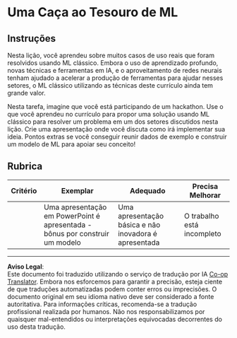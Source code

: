 <!--
CO_OP_TRANSLATOR_METADATA:
{
  "original_hash": "fdebfcd0a3f12c9e2b436ded1aa79885",
  "translation_date": "2025-08-29T21:14:07+00:00",
  "source_file": "9-Real-World/1-Applications/assignment.md",
  "language_code": "br"
}
-->
# Uma Caça ao Tesouro de ML

## Instruções

Nesta lição, você aprendeu sobre muitos casos de uso reais que foram resolvidos usando ML clássico. Embora o uso de aprendizado profundo, novas técnicas e ferramentas em IA, e o aproveitamento de redes neurais tenham ajudado a acelerar a produção de ferramentas para ajudar nesses setores, o ML clássico utilizando as técnicas deste currículo ainda tem grande valor.

Nesta tarefa, imagine que você está participando de um hackathon. Use o que você aprendeu no currículo para propor uma solução usando ML clássico para resolver um problema em um dos setores discutidos nesta lição. Crie uma apresentação onde você discuta como irá implementar sua ideia. Pontos extras se você conseguir reunir dados de exemplo e construir um modelo de ML para apoiar seu conceito!

## Rubrica

| Critério | Exemplar                                                            | Adequado                                          | Precisa Melhorar       |
| -------- | ------------------------------------------------------------------- | ------------------------------------------------ | ---------------------- |
|          | Uma apresentação em PowerPoint é apresentada - bônus por construir um modelo | Uma apresentação básica e não inovadora é apresentada | O trabalho está incompleto |

---

**Aviso Legal**:  
Este documento foi traduzido utilizando o serviço de tradução por IA [Co-op Translator](https://github.com/Azure/co-op-translator). Embora nos esforcemos para garantir a precisão, esteja ciente de que traduções automatizadas podem conter erros ou imprecisões. O documento original em seu idioma nativo deve ser considerado a fonte autoritativa. Para informações críticas, recomenda-se a tradução profissional realizada por humanos. Não nos responsabilizamos por quaisquer mal-entendidos ou interpretações equivocadas decorrentes do uso desta tradução.